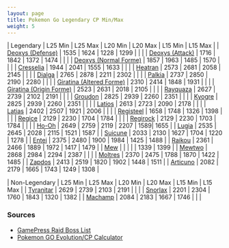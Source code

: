 ```yaml
---
layout: page
title: Pokemon Go Legendary CP Min/Max
weight: 5
---
```


| Legendary  |  L25 Min  |  L25 Max  |  L20 Min  |  L20 Max  |  L15 Min  |  L15 Max  |
| [Deoxys (Defense)](https://db.pokemongohub.net/pokemon/386?form=Defense)  | 1535 | 1624 | 1228 | 1299 | | |
| [Deoxys (Attack)](https://db.pokemongohub.net/pokemon/386?form=Attack)  | 1716 | 1842 | 1372 | 1474 | | |
| [Deoxys (Normal Forme)](https://db.pokemongohub.net/pokemon/386)  | 1857 | 1963 | 1485 | 1570 | | |
| [Cresselia](https://db.pokemongohub.net/pokemon/488)  | 1944 | 2041 | 1555 | 1633 | | |
| [Heatran](https://db.pokemongohub.net/pokemon/485)  | 2573 | 2681 | 2058 | 2145 | | |
| [Dialga](https://db.pokemongohub.net/pokemon/483)  | 2765 | 2878 | 2211 | 2302 | | |
| [Palkia](https://db.pokemongohub.net/pokemon/484)  | 2737 | 2850 | 2190 | 2280 | | |
| [Giratina (Altered Forme)](https://db.pokemongohub.net/pokemon/487?form=Altered)  | 2310 | 2414 | 1848 | 1931 | | |
| [Giratina (Origin Forme)](https://db.pokemongohub.net/pokemon/487?form=Origin)  | 2523 | 2631 | 2018 | 2105 | | |
| [Rayquaza](https://db.pokemongohub.net/pokemon/384)  | 2627 | 2739 | 2102 | 2191 | | |
| [Groudon](https://db.pokemongohub.net/pokemon/383)  | 2825 | 2939 | 2260 | 2351 | | |
| [Kyogre](https://db.pokemongohub.net/pokemon/382)  | 2825 | 2939 | 2260 | 2351 | | |
| [Latios](https://db.pokemongohub.net/pokemon/381)  | 2613 | 2723 | 2090 | 2178 | | |
| [Latias](https://db.pokemongohub.net/pokemon/380)  | 2402 | 2507 | 1921 | 2006 | | |
| [Registeel](https://db.pokemongohub.net/pokemon/379)  | 1658 | 1748 | 1326 | 1398 | | |
| [Regice](https://db.pokemongohub.net/pokemon/378)  | 2129 | 2230 | 1704 | 1784 | | |
| [Regirock](https://db.pokemongohub.net/pokemon/377)  | 2129 | 2230 | 1703 | 1784 | | |
| [Ho-Oh](https://db.pokemongohub.net/pokemon/250)  | 2649 | 2759 | 2119 | 2207 | 1589| 1655 |
| [Lugia](https://db.pokemongohub.net/pokemon/249)  | 2535 | 2645 | 2028 | 2115 | 1521 | 1587 |
| [Suicune](https://db.pokemongohub.net/pokemon/245)  | 2033 | 2130 | 1627 | 1704 | 1220 | 1278 |
| [Entei](https://db.pokemongohub.net/pokemon/244)  | 2375 | 2480 | 1900 | 1984 | 1425 | 1488 |
| [Raikou](https://db.pokemongohub.net/pokemon/243)  | 2361 | 2466 | 1889 | 1972 | 1417 | 1479 |
| [Mew](https://db.pokemongohub.net/pokemon/151)  |  |  |  |  | 1339 | 1399 |
| [Mewtwo](https://db.pokemongohub.net/pokemon/150)  | 2868 | 2984 | 2294 | 2387 | | |
| [Moltres](https://db.pokemongohub.net/pokemon/146)  | 2370 | 2475 | 1788 | 1870 | 1422 | 1485 |
| [Zapdos](https://db.pokemongohub.net/pokemon/145)  | 2413 | 2519 | 1820 | 1902 | 1448 | 1511 |
| [Articuno](https://db.pokemongohub.net/pokemon/144)  | 2082 | 2179 | 1665 | 1743 | 1249 | 1308 |

| Non-Legendary  |  L25 Min  |  L25 Max  |  L20 Min  |  L20 Max  |  L15 Min  |  L15 Max  |
| [Tyranitar](https://db.pokemongohub.net/pokemon/248)  | 2629 | 2739 | 2103 | 2191 | | |
| [Snorlax](https://db.pokemongohub.net/pokemon/248)  | 2201 | 2304 | 1760 | 1843 | 1320 | 1382 |
| [Machamp](https://db.pokemongohub.net/pokemon/68)  | 2084 | 2183 | 1667 | 1746 | | |

### Sources
- [GamePress Raid Boss List](https://pokemongo.gamepress.gg/raid-boss-list)
- [Pokemon GO Evolution/CP Calculator](https://pokemongo.gamepress.gg/cpcalc#/)
